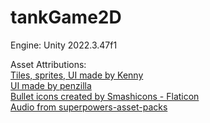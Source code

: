 # tankGame2D

Engine: Unity 2022.3.47f1

Asset Attributions:   
<a href="https://kenney.nl/assets" title="kenny assets">Tiles, sprites, UI made by Kenny</a>  
<a href="https://penzilla.itch.io/basic-gui-bundle" title="penzilla assets">UI made by penzilla</a>  
<a href="https://www.flaticon.com/free-icons/bullet" title="bullet icons">Bullet icons created by Smashicons - Flaticon</a>  
<a href="https://archive.org/details/superpowers-asset-packs-2019-02-12/preview.png" title="audio superpowers">Audio from superpowers-asset-packs</a>  

